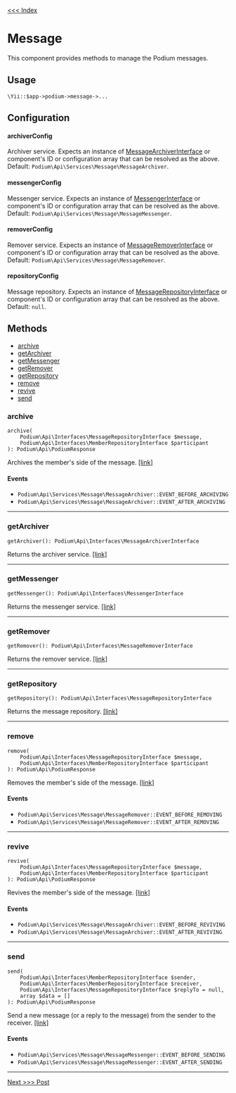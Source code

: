 [<<< Index](../README.md)

# Message

This component provides methods to manage the Podium messages.

## Usage

```
\Yii::$app->podium->message->...
```

## Configuration

#### archiverConfig

Archiver service. Expects an instance of [MessageArchiverInterface](https://github.com/yii-podium/yii2-api/blob/master/src/Interfaces/MessageArchiverInterface.php) 
or component's ID or configuration array that can be resolved as the above. Default: `Podium\Api\Services\Message\MessageArchiver`.

#### messengerConfig

Messenger service. Expects an instance of [MessengerInterface](https://github.com/yii-podium/yii2-api/blob/master/src/Interfaces/MessengerInterface.php) 
or component's ID or configuration array that can be resolved as the above. Default: `Podium\Api\Services\Message\MessageMessenger`.

#### removerConfig

Remover service. Expects an instance of [MessageRemoverInterface](https://github.com/yii-podium/yii2-api/blob/master/src/Interfaces/MessageRemoverInterface.php) 
or component's ID or configuration array that can be resolved as the above. Default: `Podium\Api\Services\Message\MessageRemover`.

#### repositoryConfig

Message repository. Expects an instance of [MessageRepositoryInterface](https://github.com/yii-podium/yii2-api/blob/master/src/Interfaces/MessageRepositoryInterface.php) 
or component's ID or configuration array that can be resolved as the above. Default: `null`.

## Methods

- [archive](#archive)
- [getArchiver](#getArchiver)
- [getMessenger](#getMessenger)
- [getRemover](#getRemover)
- [getRepository](#getRepository)
- [remove](#remove)
- [revive](#revive)
- [send](#send)

### archive <span id="archive"></span>

```
archive(
    Podium\Api\Interfaces\MessageRepositoryInterface $message,
    Podium\Api\Interfaces\MemberRepositoryInterface $participant
): Podium\Api\PodiumResponse
```

Archives the member's side of the message. [[link]](https://github.com/yii-podium/yii2-api/blob/master/src/Components/Message.php#L130)

#### Events

- `Podium\Api\Services\Message\MessageArchiver::EVENT_BEFORE_ARCHIVING`
- `Podium\Api\Services\Message\MessageArchiver::EVENT_AFTER_ARCHIVING`

---

### getArchiver <span id="getArchiver"></span>

```
getArchiver(): Podium\Api\Interfaces\MessageArchiverInterface
```

Returns the archiver service. [[link]](https://github.com/yii-podium/yii2-api/blob/master/src/Components/Message.php#L116)

---

### getMessenger <span id="getMessenger"></span>

```
getMessenger(): Podium\Api\Interfaces\MessengerInterface
```

Returns the messenger service. [[link]](https://github.com/yii-podium/yii2-api/blob/master/src/Components/Message.php#L64)

---

### getRemover <span id="getRemover"></span>

```
getRemover(): Podium\Api\Interfaces\MessageRemoverInterface
```

Returns the remover service. [[link]](https://github.com/yii-podium/yii2-api/blob/master/src/Components/Message.php#L92)

---

### getRepository <span id="getRepository"></span>

```
getRepository(): Podium\Api\Interfaces\MessageRepositoryInterface
```

Returns the message repository. [[link]](https://github.com/yii-podium/yii2-api/blob/master/src/Components/Message.php#L48)

---

### remove <span id="remove"></span>

```
remove(
    Podium\Api\Interfaces\MessageRepositoryInterface $message,
    Podium\Api\Interfaces\MemberRepositoryInterface $participant
): Podium\Api\PodiumResponse
```

Removes the member's side of the message. [[link]](https://github.com/yii-podium/yii2-api/blob/master/src/Components/Message.php#L106)

#### Events

- `Podium\Api\Services\Message\MessageRemover::EVENT_BEFORE_REMOVING`
- `Podium\Api\Services\Message\MessageRemover::EVENT_AFTER_REMOVING`

---

### revive <span id="revive"></span>

```
revive(
    Podium\Api\Interfaces\MessageRepositoryInterface $message,
    Podium\Api\Interfaces\MemberRepositoryInterface $participant
): Podium\Api\PodiumResponse
```

Revives the member's side of the message. [[link]](https://github.com/yii-podium/yii2-api/blob/master/src/Components/Message.php#L138)

#### Events

- `Podium\Api\Services\Message\MessageArchiver::EVENT_BEFORE_REVIVING`
- `Podium\Api\Services\Message\MessageArchiver::EVENT_AFTER_REVIVING`

---

### send <span id="send"></span>

```
send(
    Podium\Api\Interfaces\MemberRepositoryInterface $sender,
    Podium\Api\Interfaces\MemberRepositoryInterface $receiver,
    Podium\Api\Interfaces\MessageRepositoryInterface $replyTo = null,
    array $data = []
): Podium\Api\PodiumResponse
```

Send a new message (or a reply to the message) from the sender to the receiver. 
[[link]](https://github.com/yii-podium/yii2-api/blob/master/src/Components/Message.php#L78)

#### Events

- `Podium\Api\Services\Message\MessageMessenger::EVENT_BEFORE_SENDING`
- `Podium\Api\Services\Message\MessageMessenger::EVENT_AFTER_SENDING`

---

[Next >>> Post](post.md)

